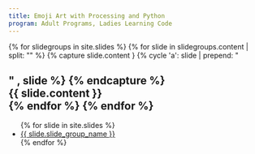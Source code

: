 ```yaml
---
title: Emoji Art with Processing and Python
program: Adult Programs, Ladies Learning Code
---
```


<main>

<section id="slide-content">
{% for slidegroups in site.slides %}
    {% for slide in slidegroups.content | split: "</h2>" %}
        {% capture slide.content }
            {% cycle 'a': slide | prepend: "<h2>" , slide %}
        {% endcapture %}
        <article>
            {{ slide.content }}
        </article>
    {% endfor %}
{% endfor %}
</section>
<section id="slide-navigation">
<ul>
{% for slide in site.slides %}
    <li><a href="#{{ slide.slide_group_name | slugify }}">{{ slide.slide_group_name }}</a></li>
{% endfor %}
</ul>
</section>

</main>